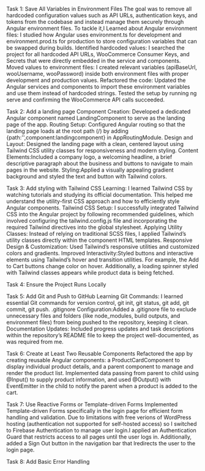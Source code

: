 Task 1: Save All Variables in Environment Files
The goal was to remove all hardcoded configuration values such as API URLs, authentication keys, and tokens from the codebase and instead manage them securely through Angular environment files.
To tackle it,I Learned about Angular environment files: I studied how Angular uses environment.ts for development and environment.prod.ts for production to store configuration variables that can be swapped during builds.
Identified hardcoded values: I searched the project for all hardcoded API URLs, WooCommerce Consumer Keys, and Secrets that were directly embedded in the service and components.
Moved values to environment files: I created relevant variables (apiBaseUrl, wooUsername, wooPassword) inside both environment files with proper development and production values.
Refactored the code: Updated the Angular services and components to import these environment variables and use them instead of hardcoded strings.
Tested the setup by running ng serve and confirming the WooCommerce API calls succeeded.

Task 2: Add a landing page 
Component Creation: Developed a dedicated Angular component named LandingComponent to serve as the landing page of the app.
Routing Setup: Configured Angular routing so that the landing page loads at the root path (/) by adding {path:'',component:landingcomponent} in AppRoutingModule.
Design and Layout: Designed the landing page with a clean, centered layout using Tailwind CSS utility classes for responsiveness and modern styling.
Content Elements:Included a company logo, a welcoming headline, a brief descriptive paragraph about the business and buttons to navigate to main pages in the website.
Styling:Applied a visually appealing gradient background and styled the text and button with Tailwind colors.

Task 3: Add styling with Tailwind CSS
Learning: I learned Tailwind CSS by watching tutorials and studying its official documentation. This helped me understand the utility-first CSS approach and how to efficiently style Angular components.
Tailwind CSS Setup: I successfully integrated Tailwind CSS into the Angular project by following recommended guidelines, which involved configuring the tailwind.config.js file and incorporating the required Tailwind directives into the global stylesheet.
Applying Utility Classes: Instead of relying on traditional SCSS files, I applied Tailwind’s utility classes directly within the component HTML templates.
Responsive Design & Customization: Used Tailwind’s responsive utilities and customized colors and gradients.
Improved Interactivity:Styled buttons and interactive elements using Tailwind’s hover and transition utilities. For example, the Add to Cart buttons change color on hover. Additionally, a loading spinner styled with Tailwind classes appears while product data is being fetched.

Task 4: Ensure the Project Runs Locally

Task 5: Add Git and Push to GitHub
Learning Git Commands: I learned essential Git commands for version control, git init, git status, git add, git commit, git push.
.gitignore Configuration:Added a .gitignore file to exclude unnecessary files and folders (like node_modules, build outputs, and environment files) from being pushed to the repository, keeping it clean.
Documentation Updates: Included progress updates and task descriptions within the repository’s README file to keep the project well-documented, as was required from me.

Task 6: Create at Least Two Reusable Components
Refactored the app by creating reusable Angular components: a ProductCardComponent to display individual product details, and a parent component to manage and render the product list. Implemented data passing from parent to child using @Input() to supply product information, and used @Output() with EventEmitter in the child to notify the parent when a product is added to the cart.

Task 7: Use Reactive Forms or Template-driven Forms
Implemented Template-driven Forms specifically in the login page for efficient form handling and validation. Due to limitations with free verions of WordPress hosting (authentication not supported for self-hosted access) so I switched to Firebase Authentication to manage user login.I applied an Authentication Guard that restricts access to all pages until the user logs in. Additionally, added a Sign Out button in the navigation bar that lredirects the user to the login page.

Task 8: Add Basic Error Handling




